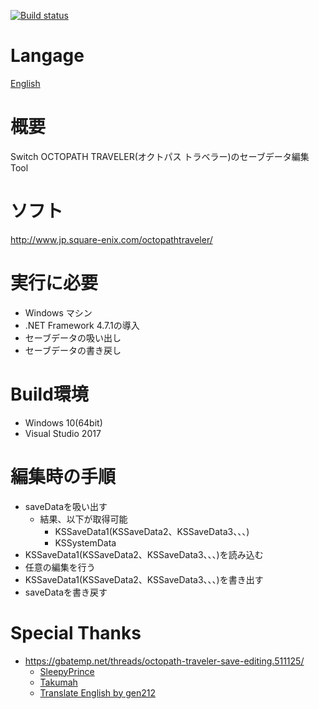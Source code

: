 [![Build status](https://ci.appveyor.com/api/projects/status/p0qp4jhksi2j0ktq?svg=true)](https://ci.appveyor.com/project/turtle-insect/octopathtraveler)

# Langage
[English](README_EN.md)

# 概要
Switch OCTOPATH TRAVELER(オクトパス トラベラー)のセーブデータ編集Tool

# ソフト
http://www.jp.square-enix.com/octopathtraveler/

# 実行に必要
* Windows マシン
* .NET Framework 4.7.1の導入
* セーブデータの吸い出し
* セーブデータの書き戻し

# Build環境
* Windows 10(64bit)
* Visual Studio 2017

# 編集時の手順
* saveDataを吸い出す
   * 結果、以下が取得可能
      * KSSaveData1(KSSaveData2、KSSaveData3、、、)
      * KSSystemData
* KSSaveData1(KSSaveData2、KSSaveData3、、、)を読み込む
* 任意の編集を行う
* KSSaveData1(KSSaveData2、KSSaveData3、、、)を書き出す
* saveDataを書き戻す

# Special Thanks
* https://gbatemp.net/threads/octopath-traveler-save-editing.511125/
   * [SleepyPrince](https://gbatemp.net/members/sleepyprince.94652/)
   * [Takumah](https://gbatemp.net/members/takumah.456165/)
   * [Translate English by gen212](https://github.com/gen212/OctopathTraveler)
